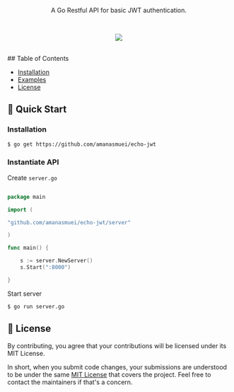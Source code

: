 <p align="center">
A Go Restful API for basic JWT authentication.
</p>

<br>

<p align="center">
   <a href="https://goreportcard.com/report/github.com/amanasmuei/echo-jwt"><img src="https://goreportcard.com/badge/github.com/amanasmuei/echo-jwt"></a>
</p>
<br>
## Table of Contents

-   [Installation](#installation)
-   [Examples](#examples)
-   [License](#license)


## 🚀 Quick Start

### Installation

```sh
$ go get https://github.com/amanasmuei/echo-jwt
```

### Instantiate API

Create `server.go`

```go

package main

import (

"github.com/amanasmuei/echo-jwt/server"

)

func main() {

    s := server.NewServer()
    s.Start(":8000")

}

```

Start server

```sh
$ go run server.go
```


## 📝 License

By contributing, you agree that your contributions will be licensed under its MIT License.

In short, when you submit code changes, your submissions are understood to be under the same [MIT License](http://choosealicense.com/licenses/mit/) that covers the project. Feel free to contact the maintainers if that's a concern.